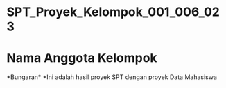 # SPT_Proyek_Kelompok_001_006_023
<h1> Nama Anggota Kelompok </h1>
*Bungaran*
*Ini adalah hasil proyek SPT dengan proyek Data Mahasiswa
